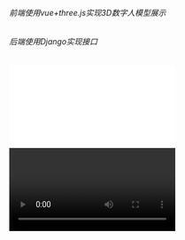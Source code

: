 ###### 前端使用vue+three.js实现3D数字人模型展示
###### 后端使用Django实现接口
<iframe src="//player.bilibili.com/player.html?isOutside=true&aid=1202288228&bvid=BV1Yf421Z7tD&cid=1484779695&p=1" scrolling="no" border="0" frameborder="no" framespacing="0" allowfullscreen="true"></iframe>
<video>
![演示视频](http://player.bilibili.com/player.html?isOutside=true&aid=1202288228&bvid=BV1Yf421Z7tD&cid=1484779695&p=1)
